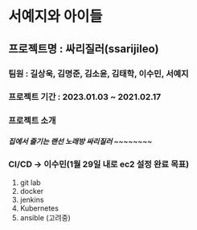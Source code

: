 # 서예지와 아이들

## 프로젝트명 : 싸리질러(ssarijileo)

### 팀원 : 길상욱, 김명준, 김소윤, 김태학, 이수민, 서예지

### 프로젝트 기간 : 2023.01.03 ~ 2021.02.17

### 프로젝트 소개

##### 집에서 즐기는 랜선 노래방 싸리질러 ~~~~~~~~

### CI/CD -> 이수민(1월 29일 내로 ec2 설정 완료 목표)
1. git lab
2. docker
3. jenkins
4. Kubernetes
5. ansible (고려중)